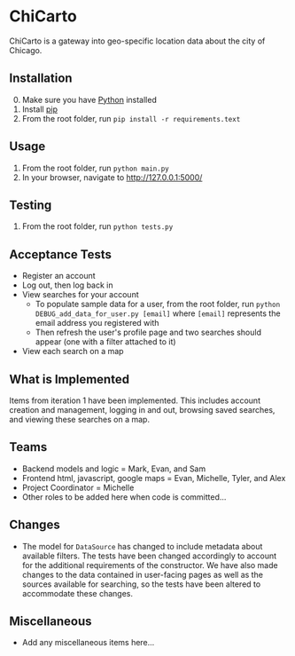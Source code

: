 # ChiCarto
ChiCarto is a gateway into geo-specific location data about the city of Chicago.

## Installation
0. Make sure you have [Python](https://www.python.org/downloads/) installed
1. Install [pip](https://pip.pypa.io/en/stable/installing/)
2. From the root folder, run `pip install -r requirements.text`

## Usage
1. From the root folder, run `python main.py`
2. In your browser, navigate to http://127.0.0.1:5000/

## Testing
1. From the root folder, run `python tests.py`

## Acceptance Tests
* Register an account
* Log out, then log back in
* View searches for your account
  * To populate sample data for a user, from the root folder, run `python DEBUG_add_data_for_user.py [email]` where `[email]` represents the email address you registered with
  * Then refresh the user's profile page and two searches should appear (one with a filter attached to it)
* View each search on a map

## What is Implemented
Items from iteration 1 have been implemented. This includes account creation and management, logging in and out, browsing saved searches, and viewing these searches on a map.

## Teams
* Backend models and logic = Mark, Evan, and Sam
* Frontend html, javascript, google maps = Evan, Michelle, Tyler, and Alex
* Project Coordinator = Michelle
* Other roles to be added here when code is committed...

## Changes
* The model for `DataSource` has changed to include metadata about available filters. The tests have been changed accordingly to account for the additional requirements of the constructor. We have also made changes to the data contained in user-facing pages as well as the sources available for searching, so the tests have been altered to accommodate these changes.

## Miscellaneous
* Add any miscellaneous items here...
